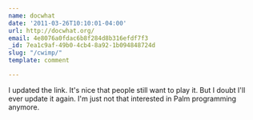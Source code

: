 ```yaml
---
name: docwhat
date: '2011-03-26T10:10:01-04:00'
url: http://docwhat.org/
email: 4e8076a0fdac6b8f284d8b316efdf7f3
_id: 7ea1c9af-49b0-4cb4-8a92-1b094848724d
slug: "/cwimp/"
template: comment

---
```


I updated the link. It's nice that people still want to play it.  But I doubt I'll ever update it again.  I'm just not that interested in Palm programming anymore.
